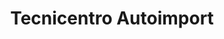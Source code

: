 ---
title: "Tecnicentro Autoimport"
url: /guayaquil/tecnicentro-autoimport/
shop: reparación de automóviles
---